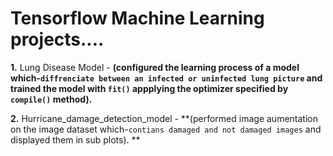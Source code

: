 # Tensorflow Machine Learning projects....

**1.** Lung Disease Model - **(configured the learning process of a model which-`diffrenciate between an infected or uninfected lung picture` and trained the model with `fit()` appplying the optimizer specified by `compile()` method).**

**2.** Hurricane_damage_detection_model - **(performed image aumentation on the image dataset which-`contians damaged and not damaged images` and displayed them in sub plots). **
